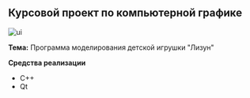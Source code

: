 ## Курсовой проект по компьютерной графике

![ui](https://user-images.githubusercontent.com/45235753/207839041-dd75e3f0-4a48-4754-9ca5-d3c0e77ba41d.jpg)

**Тема:** Программа моделирования детской игрушки "Лизун"

**Средства реализации**
- C++
- Qt
